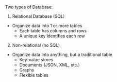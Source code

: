 Two types of Database:
1. Relational Database (SQL)
  - Organize data into 1 or more tables
    + Each table has columns and rows
    + A unique key identifies each row

2. Non-relational (no SQL)
  - Organize data into anything, but a traditional table
    + Key-value stores
    + Documents (JSON, XML, etc.)
    + Graphs
    + Flexible tables